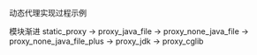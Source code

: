 动态代理实现过程示例

模块渐进 static_proxy -> proxy_java_file -> proxy_none_java_file -> proxy_none_java_file_plus -> proxy_jdk -> proxy_cglib